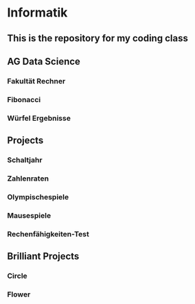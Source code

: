 # Informatik

## This is the repository for my coding class

## AG Data Science

### Fakultät Rechner

### Fibonacci

### Würfel Ergebnisse

## Projects

### Schaltjahr

### Zahlenraten

### Olympischespiele

### Mausespiele

### Rechenfähigkeiten-Test

## Brilliant Projects

### Circle

### Flower

